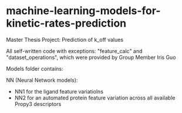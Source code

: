 # machine-learning-models-for-kinetic-rates-prediction
Master Thesis Project: Prediction of k_off values

All self-written code with exceptions: "feature_calc" and "dataset_operations", which were provided by Group Member Iris Guo


Models folder contains: 

NN (Neural Network models):

- NN1 for the ligand feature variatiolns
- NN2 for an automated protein feature variation across all available Propy3 descriptors
